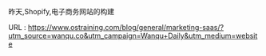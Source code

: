 昨天,Shopify,电子商务网站的构建 
   
  URL : https://www.ostraining.com/blog/general/marketing-saas/?utm_source=wanqu.co&utm_campaign=Wanqu+Daily&utm_medium=website